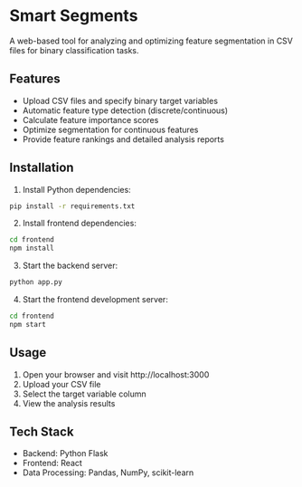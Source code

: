# Smart Segments

A web-based tool for analyzing and optimizing feature segmentation in CSV files for binary classification tasks.

## Features

- Upload CSV files and specify binary target variables
- Automatic feature type detection (discrete/continuous)
- Calculate feature importance scores
- Optimize segmentation for continuous features
- Provide feature rankings and detailed analysis reports

## Installation

1. Install Python dependencies:
```bash
pip install -r requirements.txt
```

2. Install frontend dependencies:
```bash
cd frontend
npm install
```

3. Start the backend server:
```bash
python app.py
```

4. Start the frontend development server:
```bash
cd frontend
npm start
```

## Usage

1. Open your browser and visit http://localhost:3000
2. Upload your CSV file
3. Select the target variable column
4. View the analysis results

## Tech Stack

- Backend: Python Flask
- Frontend: React
- Data Processing: Pandas, NumPy, scikit-learn